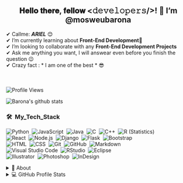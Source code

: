 <div align="center">
<h2> 𝐇𝐞𝐥𝐥𝐨 𝐭𝐡𝐞𝐫𝐞, 𝐟𝐞𝐥𝐥𝐨𝐰 <𝚍𝚎𝚟𝚎𝚕𝚘𝚙𝚎𝚛𝚜/>! 👋 I’m @mosweubarona </h2>
</div

✔ Callme: ***ARIEL*** 😊 <br>
✔ I’m currently learning about **Front-End Development**🥰<br>
✔ I’m looking to collaborate with any **Front-End Development Projects**<br>
✔ Ask me anything you want, I will answear even before you finish the question 😉<br>
✔ Crazy fact : * I am one of the best * 😎<br><br><br><br>
  ![Profile Views](https://komarev.com/ghpvc/?username=mosweubarona&color=red&style=for-the-badge)

<!---
mosweubarona/mosweubarona is a ✨ special ✨ repository because its `README.md` (this file) appears on your GitHub profile.
You can click the Preview link to take a look at your changes.
--->
![Barona's github stats](https://github-readme-stats.vercel.app/api?username=mosweubarona&show_icons=true&theme=dark)

### 🛠 &nbsp;My_Tech_Stack

![Python](https://img.shields.io/badge/-Python-05122A?style=flat&logo=python)&nbsp;
![JavaScript](https://img.shields.io/badge/-JavaScript-05122A?style=flat&logo=javascript)&nbsp;
![Java](https://img.shields.io/badge/-Java-05122A?style=flat&logo=Java&logoColor=FFA518)&nbsp;
![C](https://img.shields.io/badge/-C-05122A?style=flat&logo=C&logoColor=A8B9CC)&nbsp;
![C++](https://img.shields.io/badge/-C++-05122A?style=flat&logo=C%2B%2B&logoColor=00599C)&nbsp;
![R (Statistics)](https://img.shields.io/badge/-R-05122A?style=flat&logo=R&logoColor=276DC3)\
![React](https://img.shields.io/badge/-React-05122A?style=flat&logo=react)&nbsp;
![Node.js](https://img.shields.io/badge/-Node.js-05122A?style=flat&logo=node.js)&nbsp;
![Django](https://img.shields.io/badge/-Django-05122A?style=flat&logo=django&logoColor=092E20)&nbsp;
![Flask](https://img.shields.io/badge/-Flask-05122A?style=flat&logo=flask)&nbsp;
![Bootstrap](https://img.shields.io/badge/-Bootstrap-05122A?style=flat&logo=bootstrap&logoColor=563D7C)\
![HTML](https://img.shields.io/badge/-HTML-05122A?style=flat&logo=HTML5)&nbsp;
![CSS](https://img.shields.io/badge/-CSS-05122A?style=flat&logo=CSS3&logoColor=1572B6)&nbsp;
![Git](https://img.shields.io/badge/-Git-05122A?style=flat&logo=git)&nbsp;
![GitHub](https://img.shields.io/badge/-GitHub-05122A?style=flat&logo=github)&nbsp;
![Markdown](https://img.shields.io/badge/-Markdown-05122A?style=flat&logo=markdown)\
![Visual Studio Code](https://img.shields.io/badge/-Visual%20Studio%20Code-05122A?style=flat&logo=visual-studio-code&logoColor=007ACC)&nbsp;
![RStudio](https://img.shields.io/badge/-RStudio-05122A?style=flat&logo=rstudio)&nbsp;
![Eclipse](https://img.shields.io/badge/-Eclipse-05122A?style=flat&logo=eclipse-ide&logoColor=2C2255)\
![Illustrator](https://img.shields.io/badge/-Illustrator-05122A?style=flat&logo=adobe-illustrator)&nbsp;
![Photoshop](https://img.shields.io/badge/-Photoshop-05122A?style=flat&logo=adobe-photoshop)&nbsp;
![InDesign](https://img.shields.io/badge/-InDesign-05122A?style=flat&logo=adobe-indesign)&nbsp;
  
<details>
  <summary>🧮 About</summary>
<div>
<samp>
<h2 align="center">About My Account</h2>
 <p align="center">
  <a href="github.com/mosweubarona" target="blank"><img align="center" 
     src="https://komarev.com/ghpvc/?username=mosweubarona&style=for-the-badge&label=PROFILE+VIEWS" height="25"
     alt="views count" /></a>
  <a href="https://mosweubarona.github.io/mosweubarona/"><img align="center" 
     src="https://img.shields.io/website?down_message=offline&style=for-the-badge&up_message=online&url=https%3A%2F%2Fmosweubarona.github.io%2Fmosweubarona%2F" height="25"
     alt="website" /></a>
  </p>
  <p align="center">
  <a href="https://www.codefactor.io/repository/github/mosweubarona/mosweubarona/overview/main"><img align="center"
     src="https://www.codefactor.io/repository/github/mosweubarona/mosweubarona/badge/main" height="25"
     alt="CodeFactor" /></a>
  <a href="github.com/mosweubarona" target="blank"><img align="center" 
     src="https://github.com/mosweubarona/mosweubarona/actions/workflows/pages/pages-build-deployment/badge.svg" height="25"
     alt="page built"/></a>
  </p>
 <p align="center">
  <a href="github.com/mosweubarona" target="blank"><img align="center" 
     src="https://img.shields.io/github/license/mosweubarona/mosweubarona?color=purple&style=for-the-badge" height="25"
     alt="lisense" /></a>
  <a href="github.com/mosweuarona"><img align="center"
     src="https://forthebadge.com/images/badges/works-on-my-machine.svg" height="25"
     alt="work on my machine" /></a>
 </p>
 </samp>
</div>
</details>

<details> 
  <summary>💻 GitHub Profile Stats</summary>
  <div>
  <samp>
    <h2 align="center"> Github stats </h2>
      <br/>
    <details open>
  <summary><h3>Languages</h3></summary>
            <p align="center">
        <a href="https://github.com/mosweubarona/">
          <img src="https://github-readme-stats.vercel.app/api/top-langs/?username=mosweubarona&langs_count=6&theme=gruvbox&layout=compact&hide_border=true"
          alt="mosweubarona :: overall Top Langs " /></a>
      </p>
        <p align="center">
          <a href="https://github.com/mosweubarona/">
          <img width="45%" src="https://github-profile-summary-cards.vercel.app/api/cards/repos-per-language?username=mosweubarona&theme=gruvbox&layout=compact&hide_border=true"
          alt="mosweubarona :: Top Langs by repo" />
          <img width="45%" src="https://github-profile-summary-cards.vercel.app/api/cards/most-commit-language?username=mosweubarona&theme=gruvbox&layout=compact&hide_border=true"
          alt="mosweubarona :: Top Langs by commit" />
          </a>
        </p>
    </details>
    
 [![-----------------------------------------------------](
https://raw.githubusercontent.com/andreasbm/readme/master/assets/lines/aqua.png)](https://github.com/mosweubarona?tab=repositories)
<a href="https://github.com/mosweubarona?tab=repositories"><img src="https://github-profile-trophy.vercel.app/?username=mosweubarona&column=8&margin-w=15&margin-h=15" alt="mosweubarona"></a> 
[![-----------------------------------------------------](
https://raw.githubusercontent.com/andreasbm/readme/master/assets/lines/aqua.png)](https://github.com/mosweubarona?tab=repositories)
<b>Languages and Tools:</b><br/>
<a href="https://www.cprogramming.com/" target="_blank"> <img src="https://raw.githubusercontent.com/devicons/devicon/master/icons/c/c-original.svg" alt="c" width="40" height="40"/> </a> <a href="https://git-scm.com/" target="_blank"> <img src="https://www.vectorlogo.zone/logos/git-scm/git-scm-icon.svg" alt="git" width="40" height="40"/> </a> <a href="https://www.w3.org/html/" target="_blank"> <img src="https://raw.githubusercontent.com/devicons/devicon/master/icons/html5/html5-original-wordmark.svg" alt="html5" width="40" height="40"/> </a> <a href="https://developer.mozilla.org/en-US/docs/Web/JavaScript" target="_blank"> <img src="https://raw.githubusercontent.com/devicons/devicon/master/icons/javascript/javascript-original.svg" alt="javascript" width="40" height="40"/> </a> <a href="https://www.linux.org/" target="_blank"> <img src="https://raw.githubusercontent.com/devicons/devicon/master/icons/linux/linux-original.svg" alt="linux" width="40" height="40"/> </a> <a href="https://www.php.net" target="_blank"> <img src="https://raw.githubusercontent.com/devicons/devicon/master/icons/php/php-original.svg" alt="php" width="40" height="40"/> </a>
<br>
